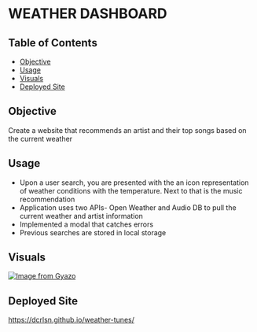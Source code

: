 # WEATHER DASHBOARD

## Table of Contents
- [Objective](Objective)
- [Usage](Usage)
- [Visuals](Visuals)
- [Deployed Site](Deployed-Site)

## Objective
Create a website that recommends an artist and their top songs based on the current weather

## Usage
- Upon a user search, you are presented with the an icon representation of weather conditions with the temperature. Next to that is the music recommendation
- Application uses two APIs- Open Weather and Audio DB to pull the current weather and artist information
- Implemented a modal that catches errors
- Previous searches are stored in local storage

## Visuals
[![Image from Gyazo](https://i.gyazo.com/73b022015c4710e826f9c2915082939a.gif)](https://gyazo.com/73b022015c4710e826f9c2915082939a)

## Deployed Site
https://dcrlsn.github.io/weather-tunes/
